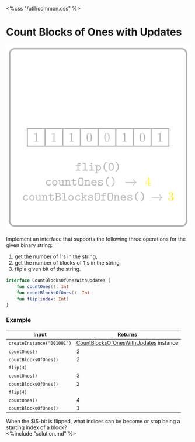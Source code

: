 <%css "/util/common.css" %>

# Count Blocks of Ones with Updates

<div class="logo">
    <img src="../../images/count_blocks_of_ones_with_updates_logo.png">
</div>

Implement an interface that supports the following three operations
for the given binary string: 
   1. get the number of 1's in the string,
   2. get the number of blocks of 1's in the string,
   3. flip a given bit of the string.


```Kotlin
interface CountBlocksOfOnesWithUpdates {
    fun countOnes(): Int
    fun countBlocksOfOnes(): Int
    fun flip(index: Int)
}
```

### Example

<div class="sample">

| Input                      | Returns                                                                             |
|----------------------------|-------------------------------------------------------------------------------------|
| `createInstance("001001")` | [CountBlocksOfOnesWithUpdates](psi_element://CountBlocksOfOnesWithUpdates) instance |
| `countOnes()`              | 2                                                                                   |
| `countBlocksOfOnes()`      | 2                                                                                   |
| `flip(3)`                  |                                                                                     |
| `countOnes()`              | 3                                                                                   |
| `countBlocksOfOnes()`      | 2                                                                                   |
| `flip(4)`                  |                                                                                     |
| `countOnes()`              | 4                                                                                   |
| `countBlocksOfOnes()`      | 1                                                                                   |

</div>

<div class="Hint">
When the $i$-bit is flipped, what indices can be become or stop being
a starting index of a block?
</div>

<div class="hint">
<%include "solution.md" %>
</div>
